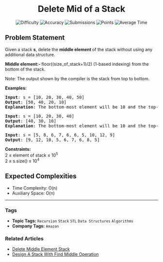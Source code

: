 <h1 align="center">Delete Mid of a Stack</h1>

<p align="center">
  <img alt="Difficulty" title="Difficulty" src="https://custom-icon-badges.demolab.com/badge/Difficulty: Easy-1F222E?style=for-the-badge&logoColor=white&logo=fire"/>
  <img alt="Accuracy" title="Accuracy" src="https://custom-icon-badges.demolab.com/badge/Accuracy: 53.71%25-1F222E?style=for-the-badge&logoColor=white&logo=target"/>
  <img alt="Submissions" title="Submissions" src="https://custom-icon-badges.demolab.com/badge/Submissions: 159K+-1F222E?style=for-the-badge&logoColor=white&logo=repo"/>
  <img alt="Points" title="Points" src="https://custom-icon-badges.demolab.com/badge/Points: 2-1F222E?style=for-the-badge&logoColor=white&logo=award"/>
  <img alt="Average Time" title="Average Time" src="https://custom-icon-badges.demolab.com/badge/Average%20Time: N/A-1F222E?style=for-the-badge&logoColor=white&logo=clock"/>
</p>

## Problem Statement

Given a stack <b>s</b>, delete the <b>middle element </b>of the stack without using any additional data structure.


<b>Middle element:- </b>floor((size_of_stack+1)/2) (1-based indexing) from the bottom of the stack.


Note: The output shown by the compiler is the stack from top to bottom.

<b>Examples:</b>

<pre><b>Input</b>: s = [10, 20, 30, 40, 50]
<b>Output</b>: [50, 40, 20, 10]
<b>Explanation</b>: The bottom-most element will be 10 and the top-most element will be 50. Middle element will be element at index 3 from bottom, which is 30. Deleting 30, stack will look like {10 20 40 50}.
</pre>

<pre><b>Input</b>: s = [10, 20, 30, 40]
<b>Output</b>: [40, 30, 10]
<b>Explanation</b>: The bottom-most element will be 10 and the top-most element will be 40. Middle element will be element at index 2 from bottom, which is 20. Deleting 20, stack will look like {10 30 40}.<br></pre>

<pre><b>Input</b>: s = [5, 8, 6, 7, 6, 6, 5, 10, 12, 9]
<b>Output</b>: [9, 12, 10, 5, 6, 7, 6, 8, 5]</pre>

<b>Constraints:</b><br>2 ≤ element of stack ≤ 10<sup>5<br></sup>2 ≤ s.size() ≤ 10<sup>4</sup>

## Expected Complexities
- Time Complexity: O(n)
- Auxiliary Space: O(n)

<hr>

### Tags
- **Topic Tags:** `Recursion` `Stack` `STL` `Data Structures` `Algorithms`
- **Company Tags:** `Amazon`

### Related Articles
- [Delete Middle Element Stack](https://www.geeksforgeeks.org/delete-middle-element-stack/)
- [Design A Stack With Find Middle Operation](https://www.geeksforgeeks.org/design-a-stack-with-find-middle-operation/)
